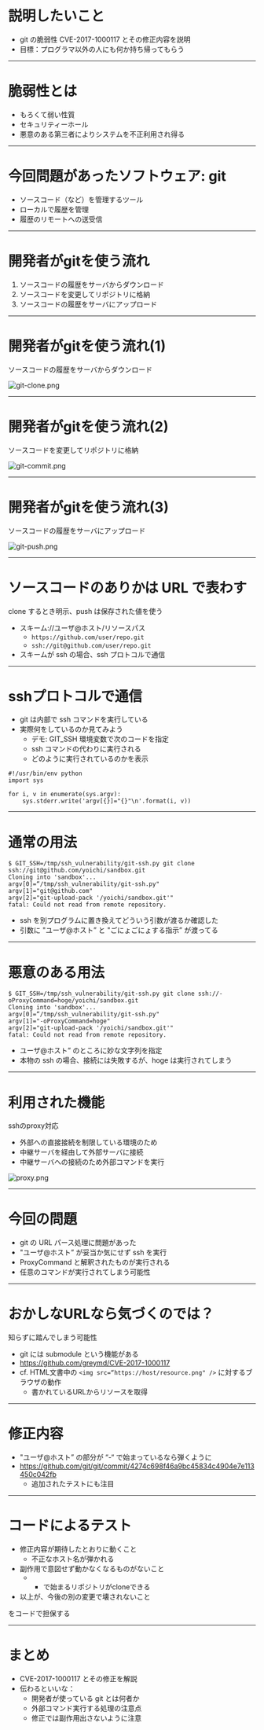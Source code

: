 # 説明したいこと

* git の脆弱性 CVE-2017-1000117 とその修正内容を説明
* 目標：プログラマ以外の人にも何か持ち帰ってもらう

---
# 脆弱性とは

* もろくて弱い性質
* セキュリティーホール
* 悪意のある第三者によりシステムを不正利用され得る

---
# 今回問題があったソフトウェア: git

* ソースコード（など）を管理するツール
* ローカルで履歴を管理
* 履歴のリモートへの送受信

---
# 開発者がgitを使う流れ

1. ソースコードの履歴をサーバからダウンロード
2. ソースコードを変更してリポジトリに格納
3. ソースコードの履歴をサーバにアップロード

---
# 開発者がgitを使う流れ(1)

ソースコードの履歴をサーバからダウンロード

![git-clone.png](https://qiita-image-store.s3.amazonaws.com/0/64323/2e7c3783-8ad5-ec7b-bb62-0de16b1f4c49.png)


---
# 開発者がgitを使う流れ(2)

ソースコードを変更してリポジトリに格納

![git-commit.png](https://qiita-image-store.s3.amazonaws.com/0/64323/e62fdf46-ebae-61ee-f6c3-209ad7fcc44b.png)

---
# 開発者がgitを使う流れ(3)

ソースコードの履歴をサーバにアップロード

![git-push.png](https://qiita-image-store.s3.amazonaws.com/0/64323/1bfa52f4-cf72-c371-59e9-8d86f0397d91.png)

---
# ソースコードのありかは URL で表わす

clone するとき明示、push は保存された値を使う

* スキーム://ユーザ@ホスト/リソースパス
  * `https://github.com/user/repo.git`
  * `ssh://git@github.com/user/repo.git`
* スキームが ssh の場合、ssh プロトコルで通信

---
# sshプロトコルで通信

* git は内部で ssh コマンドを実行している
* 実際何をしているのか見てみよう
  * デモ: GIT_SSH 環境変数で次のコードを指定
  * ssh コマンドの代わりに実行される
  * どのように実行されているのかを表示

```
#!/usr/bin/env python
import sys

for i, v in enumerate(sys.argv):
    sys.stderr.write('argv[{}]="{}"\n'.format(i, v))
```

---
# 通常の用法

```
$ GIT_SSH=/tmp/ssh_vulnerability/git-ssh.py git clone ssh://git@github.com/yoichi/sandbox.git
Cloning into 'sandbox'...
argv[0]=“/tmp/ssh_vulnerability/git-ssh.py"
argv[1]="git@github.com"
argv[2]="git-upload-pack '/yoichi/sandbox.git'"
fatal: Could not read from remote repository.
```

* ssh を別プログラムに置き換えてどういう引数が渡るか確認した
* 引数に "ユーザ@ホスト” と "ごにょごにょする指示” が渡ってる


---
# 悪意のある用法

```
$ GIT_SSH=/tmp/ssh_vulnerability/git-ssh.py git clone ssh://-oProxyCommand=hoge/yoichi/sandbox.git
Cloning into 'sandbox'...
argv[0]=“/tmp/ssh_vulnerability/git-ssh.py"
argv[1]="-oProxyCommand=hoge"
argv[2]="git-upload-pack '/yoichi/sandbox.git'"
fatal: Could not read from remote repository.
```

* ユーザ@ホスト” のところに妙な文字列を指定
* 本物の ssh の場合、接続には失敗するが、hoge は実行されてしまう

---
# 利用された機能

sshのproxy対応

* 外部への直接接続を制限している環境のため
* 中継サーバを経由して外部サーバに接続
* 中継サーバへの接続のため外部コマンドを実行

![proxy.png](https://qiita-image-store.s3.amazonaws.com/0/64323/9c427e0c-59a2-ac2b-3219-4c69df29babc.png)

---
# 今回の問題

* git の URL パース処理に問題があった
* "ユーザ@ホスト” が妥当か気にせず ssh を実行
* ProxyCommand と解釈されたものが実行される
* 任意のコマンドが実行されてしまう可能性

---
# おかしなURLなら気づくのでは？

知らずに踏んでしまう可能性

* git には submodule という機能がある
* https://github.com/greymd/CVE-2017-1000117
* cf. HTML文書中の `<img src=“https://host/resource.png" />` に対するブラウザの動作
  * 書かれているURLからリソースを取得

---
# 修正内容

* "ユーザ@ホスト” の部分が “-“ で始まっているなら弾くように
* https://github.com/git/git/commit/4274c698f46a9bc45834c4904e7e113450c042fb
  * 追加されたテストにも注目

---
# コードによるテスト

* 修正内容が期待したとおりに動くこと
  * 不正なホスト名が弾かれる
* 副作用で意図せず動かなくなるものがないこと
  * - で始まるリポジトリがcloneできる
* 以上が、今後の別の変更で壊されないこと

をコードで担保する

---
# まとめ

* CVE-2017-1000117 とその修正を解説
* 伝わるといいな：
  * 開発者が使っている git とは何者か
  * 外部コマンド実行する処理の注意点　
  * 修正では副作用出さないように注意
